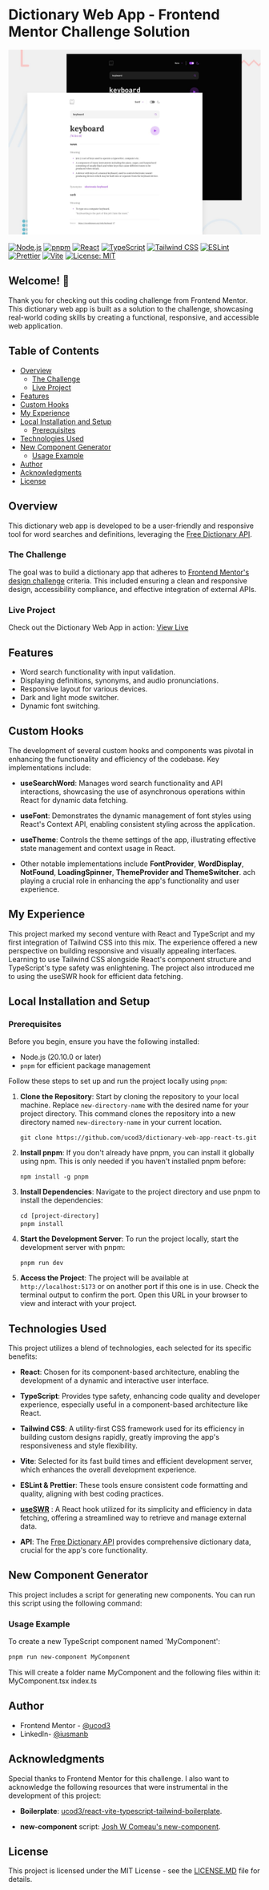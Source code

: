 # Dictionary Web App - Frontend Mentor Challenge Solution

![Design preview for the Dictionary web app coding challenge](./preview.jpg)

[![Node.js](https://img.shields.io/badge/Node.js-v21.2.0-10B67F.svg)](https://nodejs.org/en/)
[![pnpm](https://img.shields.io/badge/pnpm-^8.14.0-10B67F.svg)](https://pnpm.io/)
[![React](https://img.shields.io/badge/dynamic/json?url=https://raw.githubusercontent.com/ucod3/react-vite-typescript-tailwind-boilerplate/main/package.json&query=$.dependencies.react&label=React&color=10B67F)](https://reactjs.org/)
[![TypeScript](https://img.shields.io/badge/dynamic/json?url=https://raw.githubusercontent.com/ucod3/react-vite-typescript-tailwind-boilerplate/main/package.json&query=$.devDependencies.typescript&label=TypeScript&color=10B67F)](https://www.typescriptlang.org/)
[![Tailwind CSS](https://img.shields.io/badge/dynamic/json?url=https://raw.githubusercontent.com/ucod3/react-vite-typescript-tailwind-boilerplate/main/package.json&query=$.devDependencies.tailwindcss&label=Tailwind%20CSS&color=10B67F)](https://tailwindcss.com/)
[![ESLint](https://img.shields.io/badge/dynamic/json?url=https://raw.githubusercontent.com/ucod3/react-vite-typescript-tailwind-boilerplate/main/package.json&query=$.devDependencies.eslint&label=ESLint&color=10B67F)](https://eslint.org/)
[![Prettier](https://img.shields.io/badge/dynamic/json?url=https://raw.githubusercontent.com/ucod3/react-vite-typescript-tailwind-boilerplate/main/package.json&query=$.devDependencies.prettier&label=Prettier&color=10B67F)](https://prettier.io/)
[![Vite](https://img.shields.io/badge/dynamic/json?url=https://raw.githubusercontent.com/ucod3/react-vite-typescript-tailwind-boilerplate/main/package.json&query=$.devDependencies.vite&label=Vite&color=10B67F)](https://vitejs.dev/) [![License: MIT](https://img.shields.io/badge/License-MIT-10B67F.svg)](./LICENSE.MD)

## Welcome! 👋

Thank you for checking out this coding challenge from Frontend Mentor. This dictionary web app is built as a solution to the challenge, showcasing real-world coding skills by creating a functional, responsive, and accessible web application.

## Table of Contents

- [Overview](#overview)
  - [The Challenge](#the-challenge)
  - [Live Project](#live-project)
- [Features](#features)
- [Custom Hooks](#custom-hooks)
- [My Experience](#my-experience)
- [Local Installation and Setup](#local-installation-and-setup)
  - [Prerequisites](#prerequisites)
- [Technologies Used](#technologies-used)
- [New Component Generator](#new-component-generator)
  - [Usage Example](#usage-example)
- [Author](#author)
- [Acknowledgments](#acknowledgments)
- [License](#license)

## Overview

This dictionary web app is developed to be a user-friendly and responsive tool for word searches and definitions, leveraging the [Free Dictionary API](https://dictionaryapi.dev/).

### The Challenge

The goal was to build a dictionary app that adheres to [Frontend Mentor's design challenge](https://www.frontendmentor.io/challenges/dictionary-web-app-h5wwnyuKFL) criteria. This included ensuring a clean and responsive design, accessibility compliance, and effective integration of external APIs.

### Live Project

Check out the Dictionary Web App in action: [View Live](https://ucod3.github.io/dictionary-web-app-react-ts)

## Features

- Word search functionality with input validation.
- Displaying definitions, synonyms, and audio pronunciations.
- Responsive layout for various devices.
- Dark and light mode switcher.
- Dynamic font switching.

## Custom Hooks

The development of several custom hooks and components was pivotal in enhancing the functionality and efficiency of the codebase. Key implementations include:

- **useSearchWord**: Manages word search functionality and API interactions, showcasing the use of asynchronous operations within React for dynamic data fetching.

- **useFont**: Demonstrates the dynamic management of font styles using React's Context API, enabling consistent styling across the application.

- **useTheme**: Controls the theme settings of the app, illustrating effective state management and context usage in React.

- Other notable implementations include **FontProvider**, **WordDisplay**, **NotFound**, **LoadingSpinner**, **ThemeProvider and ThemeSwitcher**. ach playing a crucial role in enhancing the app's functionality and user experience.

## My Experience

This project marked my second venture with React and TypeScript and my first integration of Tailwind CSS into this mix. The experience offered a new perspective on building responsive and visually appealing interfaces. Learning to use Tailwind CSS alongside React's component structure and TypeScript's type safety was enlightening. The project also introduced me to using the useSWR hook for efficient data fetching.

## Local Installation and Setup

### Prerequisites

Before you begin, ensure you have the following installed:

- Node.js (20.10.0 or later)
- `pnpm` for efficient package management

Follow these steps to set up and run the project locally using `pnpm`:

1. **Clone the Repository**: Start by cloning the repository to your local machine. Replace `new-directory-name` with the desired name for your project directory. This command clones the repository into a new directory named `new-directory-name` in your current location.

   ```shell
   git clone https://github.com/ucod3/dictionary-web-app-react-ts.git

   ```

2. **Install pnpm**: If you don't already have pnpm, you can install it globally using npm. This is only needed if you haven't installed pnpm before:

   ```shell
   npm install -g pnpm
   ```

3. **Install Dependencies**: Navigate to the project directory and use pnpm to install the dependencies:

   ```shell
   cd [project-directory]
   pnpm install
   ```

4. **Start the Development Server**: To run the project locally, start the development server with pnpm:

   ```shell
   pnpm run dev
   ```

5. **Access the Project**: The project will be available at `http://localhost:5173` or on another port if this one is in use. Check the terminal output to confirm the port. Open this URL in your browser to view and interact with your project.

## Technologies Used

This project utilizes a blend of technologies, each selected for its specific benefits:

- **React**: Chosen for its component-based architecture, enabling the development of a dynamic and interactive user interface.

- **TypeScript**: Provides type safety, enhancing code quality and developer experience, especially useful in a component-based architecture like React.

- **Tailwind CSS**: A utility-first CSS framework used for its efficiency in building custom designs rapidly, greatly improving the app's responsiveness and style flexibility.

- **Vite**: Selected for its fast build times and efficient development server, which enhances the overall development experience.

- **ESLint & Prettier**: These tools ensure consistent code formatting and quality, aligning with best coding practices.

- [**useSWR**](https://swr.vercel.app/)
  : A React hook utilized for its simplicity and efficiency in data fetching, offering a streamlined way to retrieve and manage external data.

- **API**: The [Free Dictionary API](https://dictionaryapi.dev/) provides comprehensive dictionary data, crucial for the app's core functionality.

## New Component Generator

This project includes a script for generating new components. You can run this script using the following command:

### Usage Example

To create a new TypeScript component named 'MyComponent':

```bash
pnpm run new-component MyComponent
```

This will create a folder name MyComponent and the following files within it:
MyComponent.tsx
index.ts

## Author

- Frontend Mentor - [@ucod3](https://www.frontendmentor.io/profile/ucod3)
- LinkedIn- [@iusmanb](https://www.linkedin.com/in/iusmanb/)

## Acknowledgments

Special thanks to Frontend Mentor for this challenge. I also want to acknowledge the following resources that were instrumental in the development of this project:

- **Boilerplate**: [ucod3/react-vite-typescript-tailwind-boilerplate](https://github.com/ucod3/react-vite-typescript-tailwind-boilerplate).

- **new-component** script: [Josh W Comeau's new-component](https://github.com/joshwcomeau/new-component).

## License

This project is licensed under the MIT License - see the [LICENSE.MD](./LICENSE.MD) file for details.
